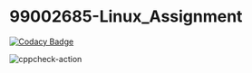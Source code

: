 # 99002685-Linux_Assignment

[![Codacy Badge](https://api.codacy.com/project/badge/Grade/09b7453add5145feaf40d1a69399098b)](https://app.codacy.com/gh/Subashini98/99002685-Linux_Assignment?utm_source=github.com&utm_medium=referral&utm_content=Subashini98/99002685-Linux_Assignment&utm_campaign=Badge_Grade)

![cppcheck-action](https://github.com/Subashini98/99002685-Linux_Assignment/workflows/cppcheck-action/badge.svg)
